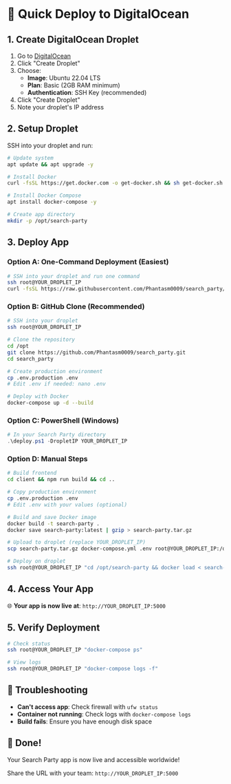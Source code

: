 # 🚀 Quick Deploy to DigitalOcean

## 1. Create DigitalOcean Droplet

1. Go to [DigitalOcean](https://cloud.digitalocean.com/droplets)
2. Click "Create Droplet"
3. Choose:
   - **Image**: Ubuntu 22.04 LTS
   - **Plan**: Basic (2GB RAM minimum)
   - **Authentication**: SSH Key (recommended)
4. Click "Create Droplet"
5. Note your droplet's IP address

## 2. Setup Droplet

SSH into your droplet and run:

```bash
# Update system
apt update && apt upgrade -y

# Install Docker
curl -fsSL https://get.docker.com -o get-docker.sh && sh get-docker.sh

# Install Docker Compose
apt install docker-compose -y

# Create app directory
mkdir -p /opt/search-party
```

## 3. Deploy App

### Option A: One-Command Deployment (Easiest)
```bash
# SSH into your droplet and run one command
ssh root@YOUR_DROPLET_IP
curl -fsSL https://raw.githubusercontent.com/Phantasm0009/search_party/main/deploy-github.sh | bash
```

### Option B: GitHub Clone (Recommended)
```bash
# SSH into your droplet
ssh root@YOUR_DROPLET_IP

# Clone the repository
cd /opt
git clone https://github.com/Phantasm0009/search_party.git
cd search_party

# Create production environment
cp .env.production .env
# Edit .env if needed: nano .env

# Deploy with Docker
docker-compose up -d --build
```

### Option C: PowerShell (Windows)
```powershell
# In your Search Party directory
.\deploy.ps1 -DropletIP YOUR_DROPLET_IP
```

### Option D: Manual Steps
```bash
# Build frontend
cd client && npm run build && cd ..

# Copy production environment
cp .env.production .env
# Edit .env with your values (optional)

# Build and save Docker image
docker build -t search-party .
docker save search-party:latest | gzip > search-party.tar.gz

# Upload to droplet (replace YOUR_DROPLET_IP)
scp search-party.tar.gz docker-compose.yml .env root@YOUR_DROPLET_IP:/opt/search-party/

# Deploy on droplet
ssh root@YOUR_DROPLET_IP "cd /opt/search-party && docker load < search-party.tar.gz && docker-compose up -d"
```

## 4. Access Your App

🌐 **Your app is now live at**: `http://YOUR_DROPLET_IP:5000`

## 5. Verify Deployment

```bash
# Check status
ssh root@YOUR_DROPLET_IP "docker-compose ps"

# View logs
ssh root@YOUR_DROPLET_IP "docker-compose logs -f"
```

## 🔧 Troubleshooting

- **Can't access app**: Check firewall with `ufw status`
- **Container not running**: Check logs with `docker-compose logs`
- **Build fails**: Ensure you have enough disk space

## 🎉 Done!

Your Search Party app is now live and accessible worldwide!

Share the URL with your team: `http://YOUR_DROPLET_IP:5000`
